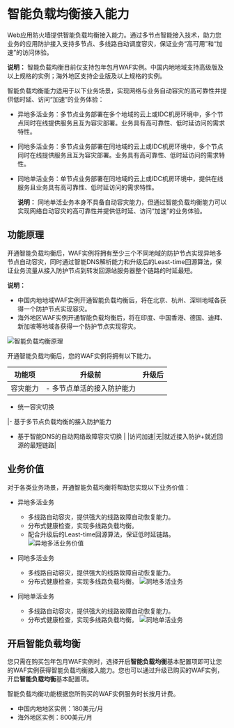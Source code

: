 # 智能负载均衡接入能力

Web应用防火墙提供智能负载均衡接入能力。通过多节点智能接入技术，助力您业务的应用防护接入支持多节点、多线路自动调度容灾，保证业务“高可用”和“加速”的访问体验。

**说明：** 智能负载均衡目前仅支持包年包月WAF实例。中国内地地域支持高级版及以上规格的实例；海外地区支持企业版及以上规格的实例。

智能负载均衡能力适用于以下业务场景，实现网络与业务自动容灾的高可靠性并提供低时延、访问“加速”的业务体验：

-   异地多活业务：多节点业务部署在多个地域的云上或IDC机房环境中，多个节点同时在线提供服务且互为容灾部署。业务具有高可靠性、低时延访问的需求特性。
-   同地多活业务：多节点业务部署在同地域的云上或IDC机房环境中，多个节点同时在线提供服务且互为容灾部署。业务具有高可靠性、低时延访问的需求特性。
-   同地单活业务：单节点业务部署在同地域的云上或IDC机房环境中，提供在线服务且业务具有高可靠性、低时延访问的需求特性。

    **说明：** 同地单活业务本身不具备自动容灾能力，但通过智能负载均衡能力可以实现网络自动容灾的高可靠性并提供低时延、访问“加速”的业务体验。


## 功能原理

开通智能负载均衡后，WAF实例将拥有至少三个不同地域的防护节点实现异地多节点自动容灾，同时通过智能DNS解析能力和升级后的Least-time回源算法，保证业务流量从接入防护节点到转发回源站服务器整个链路的时延最短。

**说明：**

-   中国内地地域WAF实例开通智能负载均衡后，将在北京、杭州、深圳地域各获得一个防护节点实现容灾。
-   海外地区WAF实例开通智能负载均衡后，将在印度、中国香港、德国、迪拜、新加坡等地域各获得一个防护节点实现容灾。

![智能负载均衡原理](https://static-aliyun-doc.oss-accelerate.aliyuncs.com/assets/img/zh-CN/7582348951/p89086.png)

开通智能负载均衡后，您的WAF实例将拥有以下能力。

|功能项|升级前|升级后|
|---|---|---|
|容灾能力|-   多节点单活的接入防护能力
-   统一容灾切换

|-   基于多节点负载均衡的接入防护能力
-   基于智能DNS的自动网络故障容灾切换 |
|访问加速|无|就近接入防护+就近回源的最短链路|

## 业务价值

对于各类业务场景，开通智能负载均衡将帮助您实现以下业务价值：

-   异地多活业务

    -   多线路自动容灾，提供强大的线路故障自动恢复能力。
    -   分布式健康检查，实现多线路负载均衡。
    -   配合升级后的Least-time回源算法，保证低时延链路。
    ![异地多活业务价值](https://static-aliyun-doc.oss-accelerate.aliyuncs.com/assets/img/zh-CN/7582348951/p89101.png)

-   同地多活业务

    -   多线路自动容灾，提供强大的线路故障自动恢复能力。
    -   分布式健康检查，实现多线路负载均衡。
    ![同地多活业务](https://static-aliyun-doc.oss-accelerate.aliyuncs.com/assets/img/zh-CN/7582348951/p89104.png)

-   同地单活业务

    -   多线路自动容灾，提供强大的线路故障自动恢复能力。
    -   分布式健康检查，实现多线路负载均衡。
    ![同地单活业务](https://static-aliyun-doc.oss-accelerate.aliyuncs.com/assets/img/zh-CN/7582348951/p89105.png)


## 开启智能负载均衡

您只需在购买包年包月WAF实例时，选择开启**智能负载均衡**基本配置项即可让您的WAF实例获得智能负载均衡接入能力。您也可以通过升级已购买的WAF实例，开启**智能负载均衡**基本配置项。

智能负载均衡功能根据您所购买的WAF实例服务时长按月计费。

-   中国内地地区实例：180美元/月
-   海外地区实例：800美元/月


